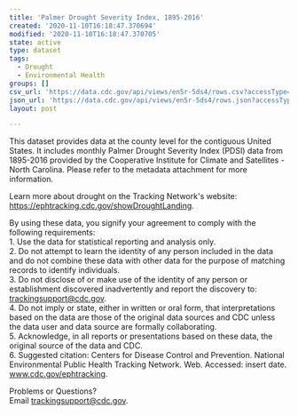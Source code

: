```yaml
---
title: 'Palmer Drought Severity Index, 1895-2016'
created: '2020-11-10T16:18:47.370694'
modified: '2020-11-10T16:18:47.370705'
state: active
type: dataset
tags:
  - Drought
  - Environmental Health
groups: []
csv_url: 'https://data.cdc.gov/api/views/en5r-5ds4/rows.csv?accessType=DOWNLOAD'
json_url: 'https://data.cdc.gov/api/views/en5r-5ds4/rows.json?accessType=DOWNLOAD'
layout: post

---
```

<p>This dataset provides data at the county level for the contiguous United States. It includes monthly Palmer Drought Severity Index (PDSI) data from 1895-2016 provided by the Cooperative Institute for Climate and Satellites - North Carolina. Please refer to the metadata attachment for more information.</p>
<p>Learn more about drought on the Tracking Network's website: <a href="https://ephtracking.cdc.gov/showDroughtLanding">https://ephtracking.cdc.gov/showDroughtLanding</a>.</p>
<p>By using these data, you signify your agreement to comply with the following requirements:<br />
1.  Use the data for statistical reporting and analysis only.<br />
2.  Do not attempt to learn the identity of any person included in the data and do not combine these data with other data for the purpose of matching records to identify individuals.<br />
3.  Do not disclose of or make use of the identity of any person or establishment discovered inadvertently and report the discovery to: <a href="mailto:trackingsupport@cdc.gov">trackingsupport@cdc.gov</a>.<br />
4.  Do not imply or state, either in written or oral form, that interpretations based on the data are those of the original data sources and CDC unless the data user and data source are formally collaborating.<br />
5.  Acknowledge, in all reports or presentations based on these data, the original source of the data and CDC.<br />
6.  Suggested citation: Centers for Disease Control and Prevention. National Environmental Public Health Tracking Network. Web. Accessed: insert date. <a href="http://www.cdc.gov/ephtracking">www.cdc.gov/ephtracking</a>.</p>
<p>Problems or Questions?<br />
Email <a href="mailto:trackingsupport@cdc.gov">trackingsupport@cdc.gov</a>.</p>

